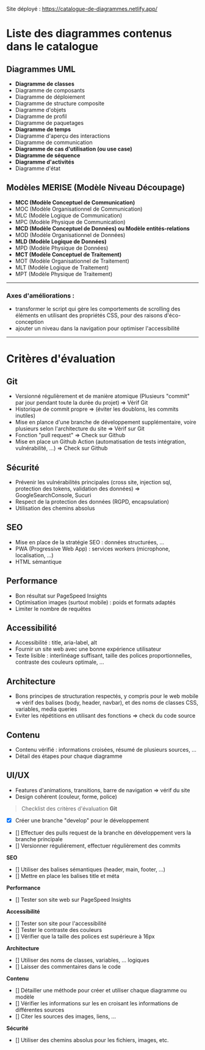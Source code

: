 Site déployé : https://catalogue-de-diagrammes.netlify.app/

# Liste des diagrammes contenus dans le catalogue

## Diagrammes UML
- **Diagramme de classes**
- Diagramme de composants
- Diagramme de déploiement
- Diagramme de structure composite
- Diagramme d'objets
- Diagramme de profil
- Diagramme de paquetages
- **Diagramme de temps**
- Diagramme d'aperçu des interactions
- Diagramme de communication
- **Diagramme de cas d'utilisation (ou use case)**
- **Diagramme de séquence**
- **Diagramme d'activités**
- Diagramme d'état

## Modèles MERISE (Modèle Niveau Découpage)
- **MCC (Modèle Conceptuel de Communication)**
- MOC (Modèle Organisationnel de Communication)
- MLC (Modèle Logique de Communication)
- MPC (Modèle Physique de Communication)
- **MCD (Modèle Conceptuel de Données) ou Modèle entités-relations** 
- MOD (Modèle Organisationnel de Données)
- **MLD (Modèle Logique de Données)**
- MPD (Modèle Physique de Données)
- **MCT (Modèle Conceptuel de Traitement)**
- MOT (Modèle Organisationnel de Traitement)
- MLT (Modèle Logique de Traitement)
- MPT (Modèle Physique de Traitement)

---
### Axes d'améliorations :
- transformer le script qui gère les comportements de scrolling des éléments en utilisant des propriétés CSS, pour des raisons d'éco-conception
- ajouter un niveau dans la navigation pour optimiser l'accessibilité

---
# Critères d'évaluation

## Git
- Versionné régulièrement et de manière atomique (Plusieurs "commit" par jour pendant toute la durée du projet) => Vérif Git
- Historique de commit propre => (éviter les doublons, les commits inutiles)
- Mise en plance d'une branche de développement supplémentaire, voire plusieurs selon l'architecture du site => Vérif sur Git
- Fonction "pull request" => Check sur Github
- Mise en place un Github Action (automatisation de tests intégration, vulnérabilité, ...) => Check sur Github

## Sécurité
- Prévenir les vulnérabilités principales (cross site, injection sql, protection des tokens, validation des données) => GoogleSearchConsole, Sucuri
- Respect de la protection des données (RGPD, encapsulation)
- Utilisation des chemins absolus

## SEO
- Mise en place de la stratégie SEO : données structurées, ...
- PWA (Progressive Web App) : services workers (microphone, localisation, ...)
- HTML sémantique

## Performance
- Bon résultat sur PageSpeed Insights
- Optimisation images (surtout mobile) : poids et formats adaptés
- Limiter le nombre de requêtes

## Accessibilité
- Accessibilité : title, aria-label, alt
- Fournir un site web avec une bonne expérience utilisateur
- Texte lisible : interlinéage suffisant, taille des polices proportionnelles, contraste des couleurs optimale, ...

## Architecture
- Bons principes de structuration respectés, y compris pour le web mobile => vérif des balises (body, header, navbar), et des noms de classes CSS, variables, media queries
- Eviter les répétitions en utilisant des fonctions => check du code source

## Contenu
- Contenu vérifié : informations croisées, résumé de plusieurs sources, ...
- Détail des étapes pour chaque diagramme

## UI/UX
- Features d'animations, transitions, barre de navigation => vérif du site
- Design cohérent (couleur, forme, police)

> Checklist des critères d'évaluation
**Git**
- [x] Créer une branche "develop" pour le développement
- [] Effectuer des pulls request de la branche en développement vers la branche principale
- [] Versionner réguliérement, effectuer régulièrement des commits

**SEO**
- [] Utiliser des balises sémantiques (header, main, footer, ...)
- [] Mettre en place les balises title et méta

**Performance**
- [] Tester son site web sur PageSpeed Insights

**Accessibilité**
- [] Tester son site pour l'accessibilité
- [] Tester le contraste des couleurs
- [] Vérifier que la taille des polices est supérieure à 16px

**Architecture**
- [] Utiliser des noms de classes, variables, ... logiques
- [] Laisser des commentaires dans le code

**Contenu**
- [] Détailler une méthode pour créer et utiliser chaque diagramme ou modèle
- [] Vérifier les informations sur les en croisant les informations de différentes sources
- [] Citer les sources des images, liens, ...

**Sécurité**
- [] Utiliser des chemins absolus pour les fichiers, images, etc.
